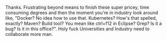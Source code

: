  Thanks. Frustrating beyond means to finish these super pricey, time consuming degrees and then the moment you're in industry look around like, "Docker? No idea how to use that. Kubernetes? How's that spelled, exactly? Maven? Build tool? You mean like ctrl+f12 in Eclipse? Grep? Is it a bug? Is it in this office?". Holy fuck Universities and Industry need to collaborate more man. 